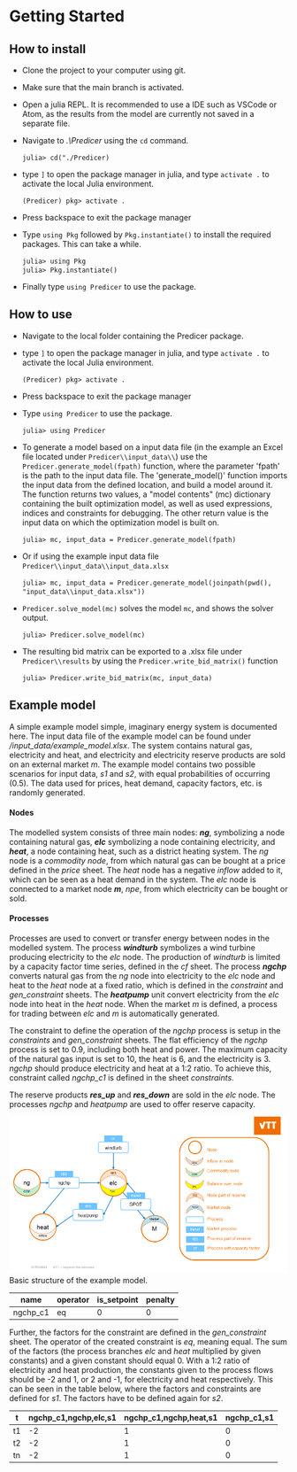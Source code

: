 # Getting Started
## How to install

- Clone the project to your computer using git.

- Make sure that the main branch is activated.

- Open a julia REPL. It is recommended to use a IDE such as VSCode or Atom, as the results from the model are currently not saved in a separate file.

- Navigate to *.\Predicer* using the `cd` command.

      julia> cd("./Predicer)

- type `]` to open the package manager in julia, and type `activate .` to activate the local Julia environment.

      (Predicer) pkg> activate .

- Press backspace to exit the package manager

- Type `using Pkg` followed by `Pkg.instantiate()` to install the required packages. This can take a while.

      julia> using Pkg
      julia> Pkg.instantiate()

- Finally type `using Predicer` to use the package.

## How to use

- Navigate to the local folder containing the Predicer package.

- type `]` to open the package manager in julia, and type `activate .` to activate the local Julia environment.

      (Predicer) pkg> activate .

- Press backspace to exit the package manager

- Type `using Predicer` to use the package.

      julia> using Predicer

- To generate a model based on a input data file (in the example an Excel file located under `Predicer\\input_data\\`) use the `Predicer.generate_model(fpath)` function, where the parameter 'fpath' is the path to the input data file. The 'generate_model()' function imports the input data from the defined location, and build a model around it. The function returns two values, a "model contents" (mc) dictionary containing the built optimization model, as well as used expressions, indices and constraints for debugging. The other return value is the input data on which the optimization model is built on. 
        

      julia> mc, input_data = Predicer.generate_model(fpath)

- Or if using the example input data file `Predicer\\input_data\\input_data.xlsx`

      julia> mc, input_data = Predicer.generate_model(joinpath(pwd(), "input_data\\input_data.xlsx"))


- `Predicer.solve_model(mc)` solves the model `mc`, and shows the solver output.

      julia> Predicer.solve_model(mc)


- The resulting bid matrix can be exported to a .xlsx file under `Predicer\\results` by using the `Predicer.write_bid_matrix()` function

      julia> Predicer.write_bid_matrix(mc, input_data)


## Example model

A simple example model simple, imaginary energy system is documented here. The input data file of the example model can be found under */input_data/example_model.xlsx*. The system contains natural gas, electricity and heat, and electricity and electricity reserve products are sold on an external market *m*. The example model contains two possible scenarios for input data, *s1* and *s2*, with equal probabilities of occurring (0.5). The data used for prices, heat demand, capacity factors, etc. is randomly generated. 

#### Nodes

The modelled system consists of three main nodes: ***ng***, symbolizing a node containing natural gas, ***elc*** symbolizing a node containing electricity, and ***heat***, a node containing heat, such as a district heating system. The *ng* node is a *commodity node*, from which natural gas can be bought at a price defined in the *price* sheet. The *heat* node has a negative *inflow* added to it, which can be seen as a heat demand in the system. The *elc* node is connected to a market node ***m***, *npe*, from which electricity can be bought or sold. 

#### Processes 

Processes are used to convert or transfer energy between nodes in the modelled system. The process ***windturb*** symbolizes a wind turbine producing electricity to the *elc* node. The production of *windturb* is limited by a capacity factor time series, defined in the *cf* sheet. The process ***ngchp*** converts natural gas from the *ng* node into electricity to the *elc* node and heat to the *heat* node at a fixed ratio, which is defined in the *constraint* and *gen_constraint* sheets. The ***heatpump*** unit convert electricity from the *elc* node into heat in the *heat* node. When the market *m* is defined, a process for trading between *elc* and *m* is automatically generated. 

The constraint to define the operation of the *ngchp* process is setup in the *constraints* and *gen_constraint* sheets. The flat efficiency of the *ngchp* process is set to 0.9, including both heat and power. The maximum capacity of the natural gas input is set to 10, the heat is 6, and the electricity is 3. *ngchp* should produce electricity and heat at a 1:2 ratio. To achieve this, constraint called *ngchp_c1* is defined in the sheet *constraints*.

The reserve products ***res_up*** and ***res_down*** are sold in the *elc* node. The processes *ngchp* and *heatpump* are used to offer reserve capacity. 

![example_model](docs/images/example_model.PNG)
Basic structure of the example model.

| name     | operator | is_setpoint | penalty |
| -------- | -------- | ----------- | ------- |
| ngchp_c1 | eq       | 0           | 0       |

Further, the factors for the constraint are defined in the *gen_constraint* sheet. The operator of the created constraint is *eq*, meaning equal.  The sum of the factors (the process branches *elc* and *heat* multiplied by given constants) and a given constant should equal 0. With a 1:2 ratio of electricity and heat production, the constants given to the process flows should be -2 and 1, or 2 and -1, for electricity and heat respectively. This can be seen in the table below, where the factors and constraints are defined for *s1*. The factors have to be defined again for *s2*.

| t    | ngchp_c1,ngchp,elc,s1 | ngchp_c1,ngchp,heat,s1 | ngchp_c1,s1 |
| ---- | --------------------- | ---------------------- | ----------- |
| t1   | -2                    | 1                      | 0           |
| t2   | -2                    | 1                      | 0           |
| tn   | -2                    | 1                      | 0           |


